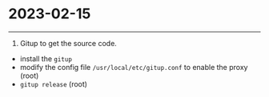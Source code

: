 # 2023-02-15
---

1. Gitup to get the source code. 
- install the `gitup`
- modify the config file `/usr/local/etc/gitup.conf` to enable the proxy (root)
- `gitup release` (root)

